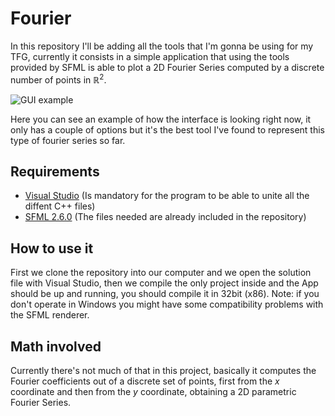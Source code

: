 # Fourier
In this repository I'll be adding all the tools that I'm gonna be using for my TFG, currently it consists in a simple application
that using the tools provided by SFML is able to plot a 2D Fourier Series computed by a discrete number of points in $\mathbb{R}^2$.

![GUI example](https://github.com/MiquelNasarre/Fourier/assets/124403865/b76e4b34-5871-4097-8caf-3f8767895c66)

Here you can see an example of how the interface is looking right now, it only has a couple of options but it's the best tool I've
found to represent this type of fourier series so far.

## Requirements
- [Visual Studio](https://visualstudio.com) (Is mandatory for the program to be able to unite all the diffent C++ files)
- [SFML 2.6.0](https://www.sfml-dev.org/download.php) (The files needed are already included in the repository)
## How to use it
First we clone the repository into our computer and we open the solution file with Visual Studio, then we compile the only
project inside and the App should be up and running, you should compile it in 32bit (x86).
Note: if you don't operate in Windows you might have some compatibility problems with the SFML renderer.
## Math involved
Currently there's not much of that in this project, basically it computes the Fourier coefficients out of a discrete set of points,
first from the $x$ coordinate and then from the $y$ coordinate, obtaining a 2D parametric Fourier Series.
